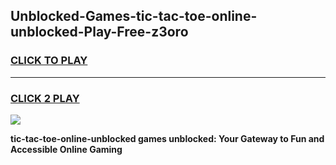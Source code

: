 
## Unblocked-Games-tic-tac-toe-online-unblocked-Play-Free-z3oro
<h3>
<a href="https://premium76.site?title=tic-tac-toe-online-unblocked&ref=21A">CLICK TO PLAY</a></h3>
<hr>

<h3>
<a href="https://premium76.site?title=tic-tac-toe-online-unblocked&ref=21A">CLICK 2 PLAY</a>
  
</h3>

<a href="https://premium76.site?title=tic-tac-toe-online-unblocked&ref=21A"><img src="https://clearcache.store/games.png"></a>


**tic-tac-toe-online-unblocked games unblocked: Your Gateway to Fun and Accessible Online Gaming**
